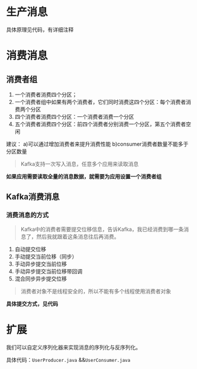 # 生产消息

具体原理见代码，有详细注释



# 消费消息



##  消费者组



1. 一个消费者消费四个分区；
2. 一个消费者组中如果有两个消费者，它们同时消费这四个分区：每个消费者消费两个分区
3. 四个消费者消费四个分区：一个消费者消费一个分区
4. 五个消费者消费四个分区：前四个消费者分别消费一个分区，第五个消费者空闲


 建议：
   a)可以通过增加消费者来提升消费性能
   b)consumer消费者数量不能多于分区数量

>Kafka支持一次写入消息，任意多个应用来读取消息

  **如果应用需要读取全量的消息数据，就需要为应用设置一个消费者组**



## Kafka消费消息



### 消费消息的方式

> Kafka中的消费者需要提交位移信息，告诉Kafka，我已经消费到哪一条消息了，然后我就跟着这条消息往后再消费。



1. 自动提交位移
2. 手动提交当前位移（同步）
3. 手动异步提交当前位移
4. 手动异步提交当前位移带回调
5. 混合同步异步提交位移



> 消费者对象不是线程安全的，所以不能有多个线程使用消费者对象



**具体提交方式，见代码**



# 扩展



我们可以自定义序列化器来实现消息的序列化与反序列化。

具体代码：`UserProducer.java` &&`UserConsumer.java`

